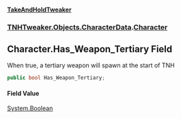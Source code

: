 #### [TakeAndHoldTweaker](index.md 'index')
### [TNHTweaker.Objects.CharacterData](TNHTweaker.Objects.CharacterData.md 'TNHTweaker.Objects.CharacterData').[Character](TNHTweaker.Objects.CharacterData.Character.md 'TNHTweaker.Objects.CharacterData.Character')

## Character.Has_Weapon_Tertiary Field

When true, a tertiary weapon will spawn at the start of TNH

```csharp
public bool Has_Weapon_Tertiary;
```

#### Field Value
[System.Boolean](https://docs.microsoft.com/en-us/dotnet/api/System.Boolean 'System.Boolean')